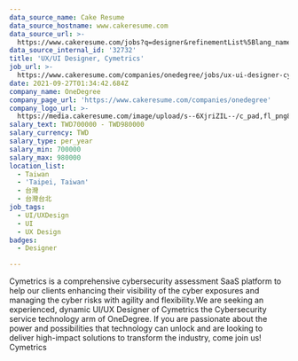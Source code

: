 ```yaml
---
data_source_name: Cake Resume
data_source_hostname: www.cakeresume.com
data_source_url: >-
  https://www.cakeresume.com/jobs?q=designer&refinementList%5Blang_name%5D%5B0%5D=English&refinementList%5Bsalary_type%5D=per_year
data_source_internal_id: '32732'
title: 'UX/UI Designer, Cymetrics'
job_url: >-
  https://www.cakeresume.com/companies/onedegree/jobs/ux-ui-designer-cyber-product
date: 2021-09-27T01:34:42.684Z
company_name: OneDegree
company_page_url: 'https://www.cakeresume.com/companies/onedegree'
company_logo_url: >-
  https://media.cakeresume.com/image/upload/s--6XjriZIL--/c_pad,fl_png8,h_200,w_200/v1642045226/dn9ctblwuesbjr2edfkx.png
salary_text: TWD700000 - TWD980000
salary_currency: TWD
salary_type: per_year
salary_min: 700000
salary_max: 980000
location_list:
  - Taiwan
  - 'Taipei, Taiwan'
  - 台灣
  - 台灣台北
job_tags:
  - UI/UXDesign
  - UI
  - UX Design
badges:
  - Designer

---
```


Cymetrics is a comprehensive cybersecurity assessment SaaS platform to help our clients enhancing their visibility of the cyber exposures and managing the cyber risks with agility and flexibility.We are seeking an experienced, dynamic UI/UX Designer of Cymetrics the Cybersecurity service technology arm of OneDegree. If you are passionate about the power and possibilities that technology can unlock and are looking to deliver high-impact solutions to transform the industry, come join us! Cymetrics
